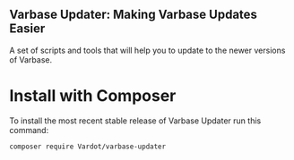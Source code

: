 ## Varbase Updater: Making Varbase Updates Easier

A set of scripts and tools that will help you to update to the newer versions of Varbase.


# Install with Composer

To install the most recent stable release of Varbase Updater run this command:
```
composer require Vardot/varbase-updater
```
